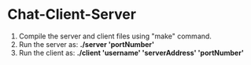 Chat-Client-Server
==================
1. Compile the server and client files using "make" command.
2. Run the server as:
    **./server 'portNumber'**
3. Run the client as:
   **./client 'username' 'serverAddress' 'portNumber'**
